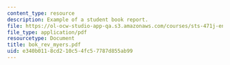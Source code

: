```yaml
---
content_type: resource
description: Example of a student book report.
file: https://ol-ocw-studio-app-qa.s3.amazonaws.com/courses/sts-471j-engineering-apollo-the-moon-project-as-a-complex-system-spring-2007/e340b0118cd210c54fc57787d855ab99_bok_rev_myers.pdf
file_type: application/pdf
resourcetype: Document
title: bok_rev_myers.pdf
uid: e340b011-8cd2-10c5-4fc5-7787d855ab99
---
```

